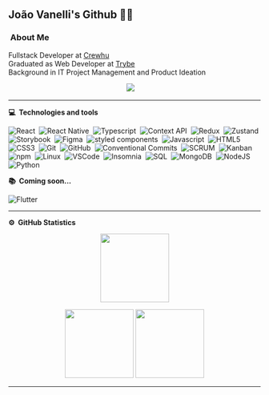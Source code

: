 ## João Vanelli's Github :man_technologist:

### &nbsp;About Me

Fullstack Developer at [Crewhu](https://www.crewhu.com/)\
Graduated as Web Developer at [Trybe](https://www.betrybe.com/)\
Background in IT Project Management and Product Ideation

<p align="center">
  <a href="https://www.linkedin.com/in/vanellijoao/"><img src="https://img.shields.io/badge/linkedin-%230077B5.svg?&style=for-the-badge&logo=linkedin&logoColor=white" /></a>&nbsp;&nbsp;&nbsp;&nbsp;
</p>
</p>

<hr/>


<b> :computer: &nbsp;Technologies and tools</b>
  <br/>


![React](https://img.shields.io/badge/-React-61DAFB?style=flat=square&logo=react&logoColor=black)&nbsp;
![React Native](https://img.shields.io/badge/-React%20Native-61DAFB?style=flat=square&logo=react&logoColor=black)&nbsp;
![Typescript](https://img.shields.io/badge/-TypeScript-3178C6?style=flat=square&logo=typescript&logoColor=white)&nbsp;
![Context API](https://img.shields.io/badge/-Context%20API-61DAFB?style=flat=square&logo=react&logoColor=black)&nbsp;
![Redux](https://img.shields.io/badge/-Redux-764ABC?style=flat=square&logo=redux&logoColor=white)&nbsp;
![Zustand](https://img.shields.io/badge/-Zustand-007ACC?style=flat=square)&nbsp;
![Storybook](https://img.shields.io/badge/-Storybook-FF4785?style=flat=square&logo=storybook&logoColor=white)&nbsp;
![Figma](https://img.shields.io/badge/-Figma-F24E1E?style=flat=square&logo=figma&logoColor=white)&nbsp;
![styled components](https://img.shields.io/badge/-styled%20components-DB7093?style=flat=square&logo=styled-components&logoColor=white)&nbsp;
![Javascript](https://img.shields.io/badge/-Javascript-yellow?style=flat=square&logo=javascript&logoColor=white)&nbsp;
![HTML5](https://img.shields.io/badge/-HTML5-E34F26?style=flat=square&logo=html5&logoColor=white)&nbsp;
![CSS3](https://img.shields.io/badge/-CSS3-1572B6?style=flat=square&logo=css3&logoColor=white)&nbsp;
![Git](https://img.shields.io/badge/-Git-F05032?style=flat=square&logo=git&logoColor=white)&nbsp;
![GitHub](https://img.shields.io/badge/-GitHub-181717?style=flat=square&logo=github&logoColor=white)&nbsp;
![Conventional Commits](https://img.shields.io/badge/-Conventional%20Commits-FE5196?style=flat=square&logo=conventional-commits&logoColor=white)&nbsp;
![SCRUM](https://img.shields.io/badge/-SCRUM-blue?style=flat=square)&nbsp;
![Kanban](https://img.shields.io/badge/-Kanban-grey?style=flat=square)&nbsp;
![npm](https://img.shields.io/badge/-npm-CB3837?style=flat=square&logo=npm&logoColor=white)&nbsp;
![Linux](https://img.shields.io/badge/-Linux-FCC624?style=flat=square&logo=linux&logoColor=black)&nbsp;
![VSCode](https://img.shields.io/badge/-VSCode-007ACC?style=flat=square&logo=visual-studio-code&logoColor=white)&nbsp;
![Insomnia](https://img.shields.io/badge/-Insomnia-4000BF?style=flat=square&logo=insomnia&logoColor=white)&nbsp;
![SQL](https://img.shields.io/badge/-SQL-4479A1?style=flat=square&logo=mysql&logoColor=white)&nbsp;
![MongoDB](https://img.shields.io/badge/-MongoDB-47A248?style=flat=square&logo=mongodb&logoColor=white)&nbsp;
![NodeJS](https://img.shields.io/badge/-Node.Js-339933?style=flat=square&logo=node-dot-js&logoColor=white)&nbsp;
![Python](https://img.shields.io/badge/-Python-3776AB?style=flat=square&logo=python&logoColor=white)&nbsp;
<!-- ![]()&nbsp; -->

<b> :books: &nbsp;Coming soon...</b>
<br/>

![Flutter](https://img.shields.io/badge/-Flutter-02569B?style=flat=square&logo=flutter&logoColor=white)&nbsp;
<!-- ![]()&nbsp; -->

<hr/>

<b>:gear: &nbsp;GitHub Statistics</b>
<br/>
  <p align="center">
      <img height="137px" src="https://github-readme-streak-stats.herokuapp.com/?user=vanellijoao&hide_border=true&theme=nightowl" />
  </p>
  <p align="center">
      <img height="137px" src="https://github-readme-stats.vercel.app/api?username=vanellijoao&hide_title=true&hide_border=true&show_icons=true&include_all_commits=true&count_private=true&line_height=21&theme=nightowl" /> <img height="137px" src="https://github-readme-stats.vercel.app/api/top-langs/?username=vanellijoao&hide=html&hide_title=true&hide_border=true&layout=compact&langs_count=8&theme=nightowl" />
  </p>


<hr/>
<br/>

<!-- <p align="right">
<img src="https://komarev.com/ghpvc/?username=leandrofcr&style=plastic&label=Views"><img>
</p> -->

